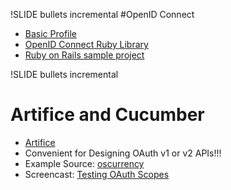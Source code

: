 !SLIDE bullets incremental
#OpenID Connect
* [Basic Profile](http://openid.net/specs/openid-connect-basic-1_0.html)
* [OpenID Connect Ruby Library](https://github.com/nov/openid_connect)
* [Ruby on Rails sample project](https://github.com/nov/openid_connect_sample_rails30)

!SLIDE bullets incremental
# Artifice and Cucumber
* [Artifice](https://github.com/wycats/artifice)
* Convenient for Designing OAuth v1 or v2 APIs!!!
* Example Source: [oscurrency](https://github.com/oscurrency/oscurrency/tree/rails3)
* Screencast: [Testing OAuth Scopes](http://www.opensourcecurrency.org/2011/08/opentransact-testing-oauth-scopes-with.html)
